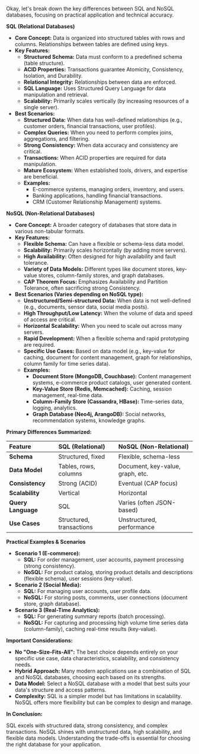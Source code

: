 Okay, let's break down the key differences between SQL and NoSQL databases, focusing on practical application and technical accuracy.

**SQL (Relational Databases)**

*   **Core Concept:** Data is organized into structured tables with rows and columns. Relationships between tables are defined using keys.
*   **Key Features:**
    *   **Structured Schema:** Data must conform to a predefined schema (table structure).
    *   **ACID Properties:** Transactions guarantee Atomicity, Consistency, Isolation, and Durability.
    *   **Relational Integrity:** Relationships between data are enforced.
    *   **SQL Language:** Uses Structured Query Language for data manipulation and retrieval.
    *   **Scalability:** Primarily scales vertically (by increasing resources of a single server).
*   **Best Scenarios:**
    *   **Structured Data:** When data has well-defined relationships (e.g., customer orders, financial transactions, user profiles).
    *   **Complex Queries:** When you need to perform complex joins, aggregations, and filtering.
    *   **Strong Consistency:** When data accuracy and consistency are critical.
    *   **Transactions:** When ACID properties are required for data manipulation.
    *   **Mature Ecosystem:** When established tools, drivers, and expertise are beneficial.
    *   **Examples:**
        *   E-commerce systems, managing orders, inventory, and users.
        *   Banking applications, handling financial transactions.
        *   CRM (Customer Relationship Management) systems.

**NoSQL (Non-Relational Databases)**

*   **Core Concept:** A broader category of databases that store data in various non-tabular formats.
*   **Key Features:**
    *   **Flexible Schema:** Can have a flexible or schema-less data model.
    *   **Scalability:** Primarily scales horizontally (by adding more servers).
    *   **High Availability:** Often designed for high availability and fault tolerance.
    *   **Variety of Data Models:** Different types like document stores, key-value stores, column-family stores, and graph databases.
    *   **CAP Theorem Focus:** Emphasizes Availability and Partition Tolerance, often sacrificing strong Consistency.
*   **Best Scenarios (Varies depending on NoSQL type):**
    *   **Unstructured/Semi-structured Data:** When data is not well-defined (e.g., documents, sensor data, social media posts).
    *   **High Throughput/Low Latency:** When the volume of data and speed of access are critical.
    *   **Horizontal Scalability:** When you need to scale out across many servers.
    *   **Rapid Development:** When a flexible schema and rapid prototyping are required.
    *   **Specific Use Cases:** Based on data model (e.g., key-value for caching, document for content management, graph for relationships, column family for time series data).
    *   **Examples:**
        *   **Document Store (MongoDB, Couchbase):** Content management systems, e-commerce product catalogs, user generated content.
        *   **Key-Value Store (Redis, Memcached):** Caching, session management, real-time data.
        *   **Column-Family Store (Cassandra, HBase):** Time-series data, logging, analytics.
        *   **Graph Database (Neo4j, ArangoDB):** Social networks, recommendation systems, knowledge graphs.

**Primary Differences Summarized:**

| Feature             | SQL (Relational)         | NoSQL (Non-Relational)           |
| :------------------ | :----------------------- | :------------------------------- |
| **Schema**          | Structured, fixed        | Flexible, schema-less           |
| **Data Model**      | Tables, rows, columns    | Document, key-value, graph, etc. |
| **Consistency**     | Strong (ACID)           | Eventual (CAP focus)            |
| **Scalability**      | Vertical                 | Horizontal                      |
| **Query Language** | SQL                       | Varies (often JSON-based)        |
| **Use Cases**        | Structured, transactions | Unstructured, performance         |

**Practical Examples & Scenarios**

*   **Scenario 1 (E-commerce):**
    *   **SQL:** For order management, user accounts, payment processing (strong consistency).
    *   **NoSQL:** For product catalog, storing product details and descriptions (flexible schema), user sessions (key-value).
*   **Scenario 2 (Social Media):**
    *   **SQL:** For managing user accounts, user profile data.
    *   **NoSQL:** For storing posts, comments, user connections (document store, graph database).
*   **Scenario 3 (Real-Time Analytics):**
    *   **SQL:** For generating summary reports (batch processing).
    *   **NoSQL:** For capturing and processing high volume time series data (column-family), caching real-time results (key-value).

**Important Considerations:**

*   **No "One-Size-Fits-All":** The best choice depends entirely on your specific use case, data characteristics, scalability, and consistency needs.
*   **Hybrid Approach:** Many modern applications use a combination of SQL and NoSQL databases, choosing each based on its strengths.
*   **Data Model:** Select a NoSQL database with a model that best suits your data's structure and access patterns.
*   **Complexity:** SQL is a simpler model but has limitations in scalability. NoSQL offers more flexibility but can be complex to design and manage.

**In Conclusion:**

SQL excels with structured data, strong consistency, and complex transactions. NoSQL shines with unstructured data, high scalability, and flexible data models. Understanding the trade-offs is essential for choosing the right database for your application.
